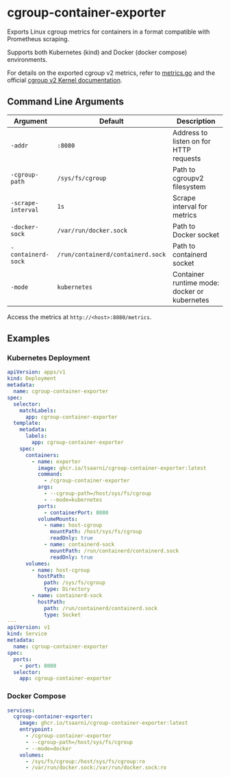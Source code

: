 # cgroup-container-exporter

Exports Linux cgroup metrics for containers in a format compatible with Prometheus scraping.

Supports both Kubernetes (kind) and Docker (docker compose) environments.

For details on the exported cgroup v2 metrics, refer to [metrics.go](./metrics.go) and the official [cgroup v2 Kernel documentation](https://docs.kernel.org/admin-guide/cgroup-v2.html).

## Command Line Arguments

| Argument           | Default                           | Description                                  |
| ------------------ | --------------------------------- | -------------------------------------------- |
| `-addr`            | `:8080`                           | Address to listen on for HTTP requests       |
| `-cgroup-path`     | `/sys/fs/cgroup`                  | Path to cgroupv2 filesystem                  |
| `-scrape-interval` | `1s`                              | Scrape interval for metrics                  |
| `-docker-sock`     | `/var/run/docker.sock`            | Path to Docker socket                        |
| `-containerd-sock` | `/run/containerd/containerd.sock` | Path to containerd socket                    |
| `-mode`            | `kubernetes`                      | Container runtime mode: docker or kubernetes |

Access the metrics at `http://<host>:8080/metrics`.

## Examples

### Kubernetes Deployment

```yaml
apiVersion: apps/v1
kind: Deployment
metadata:
  name: cgroup-container-exporter
spec:
  selector:
    matchLabels:
      app: cgroup-container-exporter
  template:
    metadata:
      labels:
        app: cgroup-container-exporter
    spec:
      containers:
        - name: exporter
          image: ghcr.io/tsaarni/cgroup-container-exporter:latest
          command:
            - /cgroup-container-exporter
          args:
            - --cgroup-path=/host/sys/fs/cgroup
            - --mode=kubernetes
          ports:
            - containerPort: 8080
          volumeMounts:
            - name: host-cgroup
              mountPath: /host/sys/fs/cgroup
              readOnly: true
            - name: containerd-sock
              mountPath: /run/containerd/containerd.sock
              readOnly: true
      volumes:
        - name: host-cgroup
          hostPath:
            path: /sys/fs/cgroup
            type: Directory
        - name: containerd-sock
          hostPath:
            path: /run/containerd/containerd.sock
            type: Socket
---
apiVersion: v1
kind: Service
metadata:
  name: cgroup-container-exporter
spec:
  ports:
    - port: 8080
  selector:
    app: cgroup-container-exporter
```

### Docker Compose

```yaml
services:
  cgroup-container-exporter:
    image: ghcr.io/tsaarni/cgroup-container-exporter:latest
    entrypoint:
      - /cgroup-container-exporter
      - --cgroup-path=/host/sys/fs/cgroup
      - --mode=docker
    volumes:
      - /sys/fs/cgroup:/host/sys/fs/cgroup:ro
      - /var/run/docker.sock:/var/run/docker.sock:ro
```
